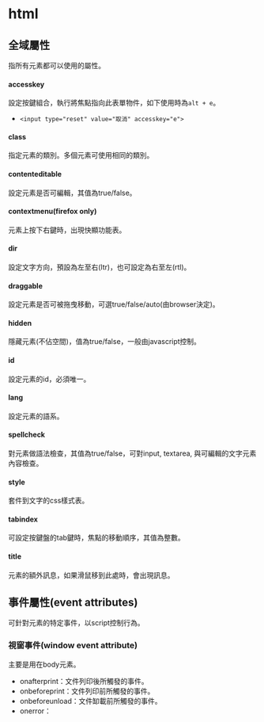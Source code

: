 # html

## 全域屬性

指所有元素都可以使用的屬性。

#### accesskey

設定按鍵組合，執行將焦點指向此表單物件，如下使用時為`alt + e`。

* `<input type="reset" value="取消" accesskey="e">`

#### class

指定元素的類別。多個元素可使用相同的類別。

#### contenteditable

設定元素是否可編輯，其值為true/false。

#### contextmenu(firefox only)

元素上按下右鍵時，出現快顯功能表。

#### dir

設定文字方向，預設為左至右(ltr)，也可設定為右至左(rtl)。

#### draggable

設定元素是否可被拖曳移動，可選true/false/auto(由browser決定)。

#### hidden

隱藏元素(不佔空間)，值為true/false，一般由javascript控制。

#### id

設定元素的id，必須唯一。

#### lang

設定元素的語系。

#### spellcheck

對元素做語法檢查，其值為true/false，可對input, textarea, 與可編輯的文字元素內容檢查。

#### style

套件到文字的css樣式表。

#### tabindex

可設定按鍵盤的tab鍵時，焦點的移動順序，其值為整數。

#### title

元素的額外訊息，如果滑鼠移到此處時，會出現訊息。

## 事件屬性(event attributes)

可針對元素的特定事件，以script控制行為。

### 視窗事件(window event attribute)

主要是用在body元素。

* onafterprint：文件列印後所觸發的事件。
* onbeforeprint：文件列印前所觸發的事件。
* onbeforeunload：文件缷載前所觸發的事件。
* onerror：
